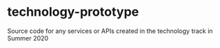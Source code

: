 # technology-prototype
Source code for any services or APIs created in the technology track in Summer 2020
